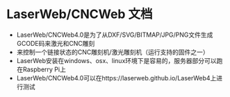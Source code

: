 # LaserWeb/CNCWeb 文档
- LaserWeb/CNCWeb4.0是为了从DXF/SVG/BITMAP/JPG/PNG文件生成GCODE码来激光和CNC雕刻
- 来控制一个链接状态的CNC雕刻机/激光雕刻机（运行支持的固件之一）
- LaserWeb安装在windows、osx、linux环境下是容易的，服务器部分可以跑在Raspberry Pi上
- LaserWeb/CNCWeb4.0可以在https://laserweb.github.io/LaserWeb4上进行测试